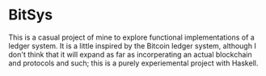# BitSys

This is a casual project of mine to explore functional implementations of a ledger system. It is a little inspired by the Bitcoin ledger system, although I don't think that it will expand as far as incorperating an actual blockchain and protocols and such; this is a purely experiemental project with Haskell.